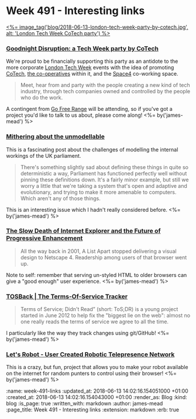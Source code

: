 Week 491 - Interesting links
============================

[<%= image_tag('blog/2018-06-13-london-tech-week-party-by-cotech.jpg', alt: 'London Tech Week CoTech party') %>](https://attending.io/events/goodnight-disruption)

### [Goodnight Disruption: a Tech Week party by CoTech](https://londontechweek.com/event/goodnight-disruption-a-tech-week-party-by-cotech-innovation)

We're proud to be financially supporting this party as an antidote to the more corporate [London Tech Week][] events with the idea of promoting [CoTech][], [the co-operatives][cotech-members] within it, and the [Space4][] co-working space.

> Meet, hear from and party with the people creating a new kind of tech industry, through tech companies owned and controlled by the people who do the work.

A contingent from [Go Free Range][] will be attending, so if you've got a project you'd like to talk to us about, please come along! <%= by('james-mead') %>

[London Tech Week]: https://londontechweek.com/
[CoTech]: https://www.coops.tech/
[cotech-members]: https://www.coops.tech/#members
[Space4]: http://space4.tech/
[Go Free Range]: /


### [Mithering about the unmodellable](http://smethur.st/posts/176135867)

This is a fascinating post about the challenges of modelling the internal workings of the UK parliament.

> There's something slightly sad about defining these things in quite so deterministic a way, Parliament has functioned perfectly well without pinning these definitions down. It's a fairly minor example, but still we worry a little that we're taking a system that's open and adaptive and evolutionary, and trying to make it more amenable to computers. Which aren't any of those things.

This is an interesting issue which I hadn't really considered before. <%= by('james-mead') %>


### [The Slow Death of Internet Explorer and the Future of Progressive Enhancement](https://alistapart.com/article/the-slow-death-of-internet-explorer-and-future-of-progressive-enhancement)

> All the way back in 2001, A List Apart stopped delivering a visual design to Netscape 4. Readership among users of that browser went up.

Note to self: remember that serving un-styled HTML to older browsers can give a "good enough" user experience. <%= by('james-mead') %>


### [TOSBack | The Terms-Of-Service Tracker](https://tosback.org/)

> Terms of Service; Didn't Read” (short: ToS;DR) is a young project started in June 2012 to help fix the "biggest lie on the web": almost no one really reads the terms of service we agree to all the time.

I particularly like the way they track changes using git/GitHub! <%= by('james-mead') %>


### [Let's Robot - User Created Robotic Telepresence Network](https://letsrobot.tv/)

This is a crazy, but fun, project that allows you to make your robot available on the internet for random punters to control using their browser! <%= by('james-mead') %>

:name: week-491-links
:updated_at: 2018-06-13 14:02:16.154051000 +01:00
:created_at: 2018-06-13 14:02:16.154043000 +01:00
:render_as: Blog
:kind: blog
:is_page: true
:written_with: markdown
:author: james-mead
:page_title: Week 491 - Interesting links
:extension: markdown
:erb: true
